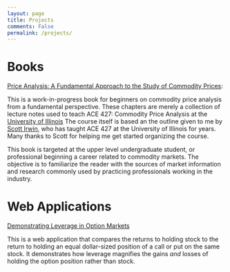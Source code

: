 ```yaml
---
layout: page
title: Projects
comments: False
permalink: /projects/
---
```



# Books

[Price Analysis: A Fundamental Approach to the Study of Commodity Prices](http://mindymallory.github.io/PriceAnalysis/): 


<p>This is a work-in-progress book for beginners on commodity price analysis from a fundamental perspective. These chapters are merely a collection of lecture notes used to teach ACE 427: Commodity Price Analysis at the <a href="http://ace.illinois.edu">University of Illinois</a> The course itself is based an the outline given to me by <a href="http://www.farmdoc.illinois.edu/irwin/">Scott Irwin</a>, who has taught ACE 427 at the University of Illinois for years. Many thanks to Scott for helping me get started organizing the course.</p>

<p>This book is targeted at the upper level undergraduate student, or professional beginning a career related to commodity markets. The objective is to familiarize the reader with the sources of market information and research commonly used by practicing professionals working in the industry. </p>



# Web Applications

[Demonstrating Leverage in Option Markets](https://mindymallory.shinyapps.io/OptionReturns)

This is a web application that compares the returns to holding stock to the return to holding an equal dollar-sized position of a call or put on the same stock. It demonstrates how leverage magnifies the gains *and* losses of holding the option position rather than stock. 